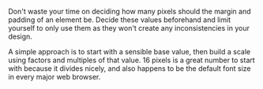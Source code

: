 Don't waste your time on deciding how many pixels should the margin and padding of an element be. Decide these values beforehand and limit yourself to only use them as they won't create any inconsistencies in your design.

A simple approach is to start with a sensible base value, then build a scale using factors and multiples of that value. 16 pixels is a great number to start with because it divides nicely, and also happens to be the default font size in every major web browser.